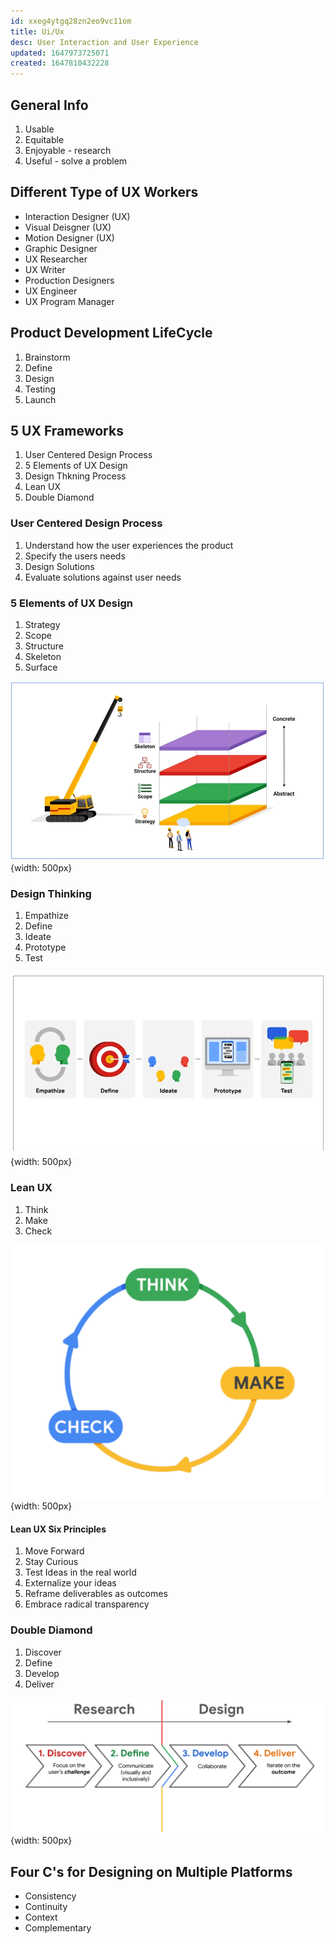 ```yaml
---
id: xxeg4ytgq28zn2eo9vc11om
title: Ui/Ux
desc: User Interaction and User Experience
updated: 1647973725071
created: 1647810432228
---
```

## General Info

1. Usable
2. Equitable
3. Enjoyable - research
4. Useful - solve a problem

## Different Type of UX Workers

- Interaction Designer (UX)
- Visual Deisgner (UX)
- Motion Designer (UX)
- Graphic Designer
- UX Researcher
- UX Writer
- Production Designers
- UX Engineer
- UX Program Manager

## Product Development LifeCycle

1. Brainstorm
2. Define
3. Design
4. Testing
5. Launch

## 5 UX Frameworks

1. User Centered Design Process
2. 5 Elements of UX Design
3. Design Thkning Process
4. Lean UX
5. Double Diamond

### User Centered Design Process

1. Understand how the user experiences the product
2. Specify the users needs
3. Design Solutions
4. Evaluate solutions against user needs

### 5 Elements of UX Design

1. Strategy
2. Scope
3. Structure
4. Skeleton
5. Surface

![5 Elements](assets/images/ux5elements.png){width: 500px}

### Design Thinking

1. Empathize
2. Define
3. Ideate
4. Prototype
5. Test

![Design Thinking](assets/images/design-thinking.png){width: 500px}

### Lean UX

1. Think
2. Make
3. Check

![Lean UX](assets/images/leanux.png){width: 500px}

#### Lean UX Six Principles

1. Move Forward
2. Stay Curious
3. Test Ideas in the real world
4. Externalize your ideas
5. Reframe deliverables as outcomes
6. Embrace radical transparency

### Double Diamond

1. Discover
2. Define
3. Develop
4. Deliver

![Double Diamond](assets/images/double-diamond.png){width: 500px}

## Four C's for Designing on Multiple Platforms

- Consistency
- Continuity
- Context
- Complementary
